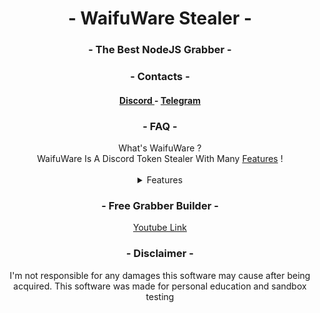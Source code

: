 <div align="center">
    <h1 align="center"> - WaifuWare Stealer - </h1>
    <h3 align="center"> - The Best NodeJS Grabber - </h3>
    <h3 align="center"> - Contacts - </h3>
    <h4 align="center"> 
        <a href= "https://discord.gg/MSBeFz5AX6"> Discord </a> - <a = href="https://t.me/waifuware"> Telegram </a>
    </h4>
    <h3 align="center"> - FAQ - </h3>
    What's WaifuWare ? <br>
    WaifuWare Is A Discord Token Stealer With Many <a href="#features"> Features</a> !
    <a id="features"></a> <br><br>
<details>
    <summary>Features</summary>
    💎: Premium Features (20€ - Join Discord)
    <details>
        <summary>Windows</summary>
        <h4 align="center">
            - Grabs Discord Token <br>
            - Discord Password (even when it's changed)<br>
            - IP Address (Public)<br>
            - Mac Address<br>
            - UUID<br>
            - Windows Product Key<br>
            - Local IP<br>
            - Wifi Passwords<br>
            - Discord New Email (when Changed)<br>
            - Alert When MFA is Enabled<br>
            - Alert When MFA is Disabled<br>
            - Bot Builder (💎)<br>
            - Alert When Paypal Is Added (💎)<br>
            - Credit Card When Added (💎)<br>
            - Browsers Passwords & Cookies (💎)<br>
            - Some Crypto Wallets (💎)<br>
            - More PC Infos (💎)<br>
            - Webcam & Screenshot (💎)<br>
            - Steam (💎)<br>
            - Add To Startup (💎)<br>
            - AutoFill (💎)<br>
            - Browsers Credit Cards (💎)<br>
            - Stored Discord Backup Codes (💎)<br>
            - BookMarks (💎)<br>
            - Browsers History (💎)<br>
            - Bypass Discord Token Protection (💎)<br>
            - AntiVM (💎)<br>
            - PC Wallpaper Grabber (💎)<br>
            - Minecraft Grabber (💎)<br>
            - Firefox Stealer (💎)<br>
            - 0/64 Detections (💎)<br>
            - Downloads (💎)<br>
            - Home Address(es) (💎)<br>
            - Hide Devices (💎)<br>
            - Signed Exe (💎)<br>   
            - Can Change Copyright, description... (💎)<br>
            - HQ Guilds (💎)<br>
            - HQ Friends (💎)<br>
            - HQ Bots (💎)<br>
            - Roblox Grabber (💎) <br>
            - Instagram Stealer (💎)<br>
            - Grab Important Files (💎) <br>
            - FileZilla Grabber (💎) <br>
            - Antivirus Grabber (💎) <br>
            - Exodus Password Grabber (💎) <br>
            - BattleNet Grabber (💎) <br>
            - UbiSoft Grabber (💎) <br>
            - ProtonVPN Grabber (💎) <br>
        </h4>
    </details>
    <details>
        <summary>Linux</summary>
        <h4 align="center">
            - Working On The Linux One...
        </h4>
    </details>
</details>
</div>




<div align="center">
    <h3 align="center"> - Free Grabber Builder - </h3>
    <a href="https://www.youtube.com/watch?v=5Ka9xtS6TQU">Youtube Link</a>
    <h3 align="center"> - Disclaimer - </h3>
    I'm not responsible for any damages this software may cause after being acquired. This software was made for personal education and sandbox testing
</div>
